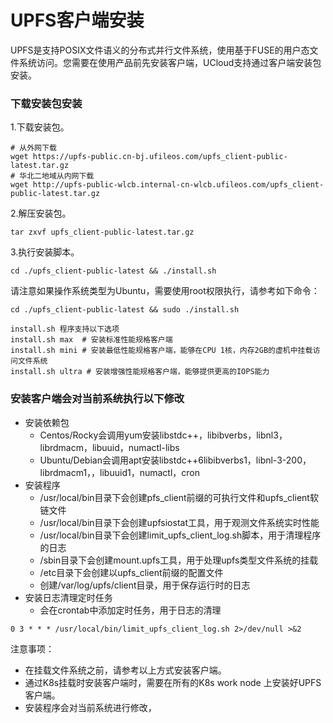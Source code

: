 # UPFS客户端安装


UPFS是支持POSIX文件语义的分布式并行文件系统，使用基于FUSE的用户态文件系统访问。您需要在使用产品前先安装客户端，UCloud支持通过客户端安装包安装。  

### 下载安装包安装

1.下载安装包。

```shell
# 从外网下载
wget https://upfs-public.cn-bj.ufileos.com/upfs_client-public-latest.tar.gz
# 华北二地域从内网下载
wget http://upfs-public-wlcb.internal-cn-wlcb.ufileos.com/upfs_client-public-latest.tar.gz 
```

2.解压安装包。

```shell
tar zxvf upfs_client-public-latest.tar.gz
```

3.执行安装脚本。

```shell
cd ./upfs_client-public-latest && ./install.sh
```

  请注意如果操作系统类型为Ubuntu，需要使用root权限执行，请参考如下命令：

```shell
cd ./upfs_client-public-latest && sudo ./install.sh
```

```shell
install.sh 程序支持以下选项
install.sh max  # 安装标准性能规格客户端
install.sh mini # 安装最低性能规格客户端，能够在CPU 1核，内存2GB的虚机中挂载访问文件系统
install.sh ultra # 安装增强性能规格客户端，能够提供更高的IOPS能力
```

### 安装客户端会对当前系统执行以下修改
* 安装依赖包
  - Centos/Rocky会调用yum安装libstdc++，libibverbs，libnl3，librdmacm，libuuid，numactl-libs  
  - Ubuntu/Debian会调用apt安装libstdc++6libibverbs1，libnl-3-200，librdmacm1，，libuuid1，numactl，cron  
* 安装程序
  - /usr/local/bin目录下会创建pfs_client前缀的可执行文件和upfs_client软链文件  
  - /usr/local/bin目录下会创建upfsiostat工具，用于观测文件系统实时性能  
  - /usr/local/bin目录下会创建limit_upfs_client_log.sh脚本，用于清理程序的日志    
  - /sbin目录下会创建mount.upfs工具，用于处理upfs类型文件系统的挂载  
  - /etc目录下会创建以upfs_client前缀的配置文件  
  - 创建/var/log/upfs/client目录，用于保存运行时的日志  
* 安装日志清理定时任务
  - 会在crontab中添加定时任务，用于日志的清理  
```shell
0 3 * * * /usr/local/bin/limit_upfs_client_log.sh 2>/dev/null >&2
```

注意事项：
  - 在挂载文件系统之前，请参考以上方式安装客户端。 
  - 通过K8s挂载时安装客户端时，需要在所有的K8s work node 上安装好UPFS客户端。 
  - 安装程序会对当前系统进行修改，